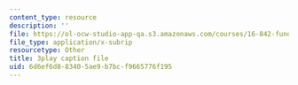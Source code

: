 ```yaml
---
content_type: resource
description: ''
file: https://ol-ocw-studio-app-qa.s3.amazonaws.com/courses/16-842-fundamentals-of-systems-engineering-fall-2015/6d6ef6d883405ae9b7bcf9665776f195_b0VqqwHLqcI.vtt
file_type: application/x-subrip
resourcetype: Other
title: 3play caption file
uid: 6d6ef6d8-8340-5ae9-b7bc-f9665776f195
---
```

